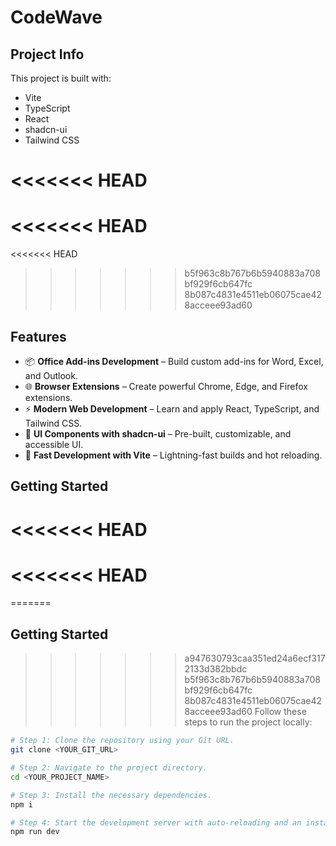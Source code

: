 # CodeWave

## Project Info

This project is built with:

- Vite
- TypeScript
- React
- shadcn-ui
- Tailwind CSS

<<<<<<< HEAD
=======
<<<<<<< HEAD
=======
<<<<<<< HEAD
>>>>>>> b5f963c8b767b6b5940883a708bf929f6cb647fc
>>>>>>> 8b087c4831e4511eb06075cae428acceee93ad60
## Features

- 📦 **Office Add-ins Development** – Build custom add-ins for Word, Excel, and Outlook.  
- 🌐 **Browser Extensions** – Create powerful Chrome, Edge, and Firefox extensions.  
- ⚡ **Modern Web Development** – Learn and apply React, TypeScript, and Tailwind CSS.  
- 🎨 **UI Components with shadcn-ui** – Pre-built, customizable, and accessible UI.  
- 🚀 **Fast Development with Vite** – Lightning-fast builds and hot reloading.  

## Getting Started

<<<<<<< HEAD
=======
<<<<<<< HEAD
=======
=======
## Getting Started

>>>>>>> a947630793caa351ed24a6ecf3172133d382bbdc
>>>>>>> b5f963c8b767b6b5940883a708bf929f6cb647fc
>>>>>>> 8b087c4831e4511eb06075cae428acceee93ad60
Follow these steps to run the project locally:

```sh
# Step 1: Clone the repository using your Git URL.
git clone <YOUR_GIT_URL>

# Step 2: Navigate to the project directory.
cd <YOUR_PROJECT_NAME>

# Step 3: Install the necessary dependencies.
npm i

# Step 4: Start the development server with auto-reloading and an instant preview.
npm run dev
